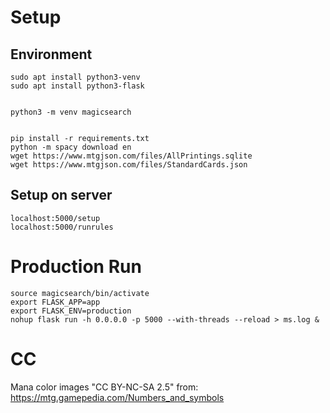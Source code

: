 
# Setup

## Environment

    sudo apt install python3-venv
    sudo apt install python3-flask


    python3 -m venv magicsearch


    pip install -r requirements.txt
    python -m spacy download en
    wget https://www.mtgjson.com/files/AllPrintings.sqlite
    wget https://www.mtgjson.com/files/StandardCards.json

## Setup on server

    localhost:5000/setup
    localhost:5000/runrules


# Production Run

    source magicsearch/bin/activate
    export FLASK_APP=app
    export FLASK_ENV=production
    nohup flask run -h 0.0.0.0 -p 5000 --with-threads --reload > ms.log &


# CC

Mana color images "CC BY-NC-SA 2.5" from: https://mtg.gamepedia.com/Numbers_and_symbols
